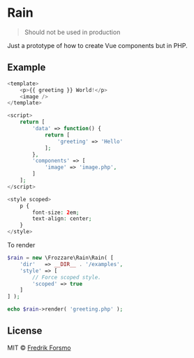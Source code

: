 # Rain

> Should not be used in production

Just a prototype of how to create Vue components but in PHP.

## Example

```php
<template>
    <p>{{ greeting }} World!</p>
    <image />
</template>

<script>
    return [
        'data' => function() {
            return [
                'greeting' => 'Hello'
            ];
        },
        'components' => [
            'image' => 'image.php',
        ]
    ];
</script>

<style scoped>
    p {
        font-size: 2em;
        text-align: center;
    }
</style>
```

To render

```php
$rain = new \Frozzare\Rain\Rain( [
    'dir'   => __DIR__ . '/examples',
    'style' => [
        // Force scoped style.
        'scoped' => true
    ]
] );

echo $rain->render( 'greeting.php' );
```

## License

MIT © [Fredrik Forsmo](https://github.com/frozzare)